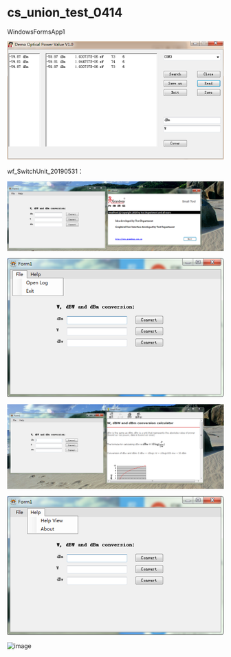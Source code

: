 # cs_union_test_0414


WindowsFormsApp1

![图片说明1](https://github.com/SHAREVIEW/cs_union_test_0414/blob/master/WindowsFormsApp1/Resources/WindowsforMsAPP_20190417135239.png)



wf_SwitchUnit_20190531：

![image](https://github.com/SHAREVIEW/cs_union_test_0414/blob/master/wf_SwitchUnit_20190531/Resources/dBm%20dBw%20W%20about.png)

![image](https://github.com/SHAREVIEW/cs_union_test_0414/blob/master/wf_SwitchUnit_20190531/Resources/dBm%20dBw%20W%20mainform1.png)

![image](https://github.com/SHAREVIEW/cs_union_test_0414/blob/master/wf_SwitchUnit_20190531/Resources/dBm%20dBw%20W%20chm.png)

![image](https://github.com/SHAREVIEW/cs_union_test_0414/blob/master/wf_SwitchUnit_20190531/Resources/dBm%20dBw%20W%20mainform2.png)

![image](  )
